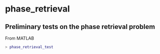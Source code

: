 # phase_retrieval

## Preliminary tests on the phase retrieval problem

From MATLAB

```matlab
> phase_retrieval_test
```

